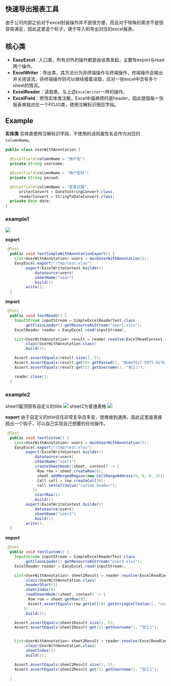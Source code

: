 ## 快速导出报表工具

由于公司内部之前对于excel封装操作并不是很方便，而且对于特殊的需求不是很容易满足，因此这里造个轮子，便于导入和导出对应的excel报表。


## 核心类

- **EasyExcel** : 入口类，所有对外的操作都是由该类发起，主要有export与read两个操作。
- **ExcelWriter**：导出类，其方法分为非终端操作与终端操作，终端操作会输出并关闭该流，非终端操作则可以继续接着读取，应对一张excel中含有多个sheet的情况。
- **ExcelReader**：读取类，与上述`ExcelWriter`一样的操作。
- **ExcelField**：修饰实体类注解，Excel中最麻烦的是header，因此提倡每一张报表单独对应一个POJO类，使用注解标识相应字段。

## Example

**实体类**
实体类使用注解标识字段，不使用的话则属性名会作为对应的`columnName`。
```java
public class UserWithAnnotation {

  @ExcelField(columnName = "用户名")
  private String username;

  @ExcelField(columnName = "用户密码")
  private String passwd;

  @ExcelField(columnName = "登录日期",
      writerConvert = DateToStringConvert.class,
      readerConvert = StringToDateConvert.class)
  private Date date;
}
```

### example1
![](http://oobu4m7ko.bkt.clouddn.com/1530326628.png?imageMogr2/thumbnail/!100p)

**export**
```java
 @Test
  public void testSimpleWithAnnotationExport() {
    List<UserWithAnnotation> users = mockUserWithAnnotation(5);
    EasyExcel.export("/tmp/test.xlsx")
        .export(ExcelWriteContext.builder()
            .datasource(users)
            .sheetName("user")
            .build())
        .write();
  }
```
**import**
```java
 @Test
  public void testRead2() {
    InputStream inputStream = SimpleExcelReaderTest.class
        .getClassLoader().getResourceAsStream("user2.xlsx");
    ExcelReader reader = EasyExcel.read(inputStream);

    List<UserWithAnnotation> result = reader.resolve(ExcelReadContext.<UserWithAnnotation>builder()
        .clazz(UserWithAnnotation.class)
        .build());

    Assert.assertEquals(result.size(), 5);
    Assert.assertEquals(result.get(0).getPasswd(), "0b6df627-5975-417b-abc9-1f2bad5ca1e2");
    Assert.assertEquals(result.get(1).getUsername(), "张三1");

    reader.close();
  }
```

### example2
sheet1最顶部有自定义的title
![](http://oobu4m7ko.bkt.clouddn.com/1530326869.png?imageMogr2/thumbnail/!100p)
sheet2为普通表格
![](http://oobu4m7ko.bkt.clouddn.com/1530326912.png?imageMogr2/thumbnail/!100p)

**export**
由于自定义的title往往非常复杂且多变，很难做到通用，因此这里是直接抛出一个钩子，可以自己实现自己想要的任何操作。
```java
 @Test
  public void testCustom() {
    List<UserWithAnnotation> users = mockUserWithAnnotation(5);
    EasyExcel.export("/tmp/test.xlsx")
        .export(ExcelWriteContext.builder()
            .datasource(users)
            .sheetName("user1")
            .createSheetHook((sheet, context) -> {
              Row row = sheet.createRow(0);
              sheet.addMergedRegion(new CellRangeAddress(0, 0, 0, 2));
              Cell cell = row.createCell(0);
              cell.setCellValue("custom header");
            })
            .startRow(1)
            .build())
        .export(ExcelWriteContext.builder()
            .datasource(users)
            .sheetName("user2")
            .build())
        .write();
  }
```

**import**
```java
 @Test
  public void testCustom() {
    InputStream inputStream = SimpleExcelReaderTest.class
        .getClassLoader().getResourceAsStream("user3.xlsx");
    ExcelReader reader = EasyExcel.read(inputStream);

    List<UserWithAnnotation> sheet1Result = reader.resolve(ExcelReadContext.<UserWithAnnotation>builder()
        .clazz(UserWithAnnotation.class)
        .headerStart(1)
        .sheetIndex(0)
        .readSheetHook((sheet, context) -> {
          Row row = sheet.getRow(0);
          Assert.assertEquals(row.getCell(0).getStringCellValue(), "custom header");
        })
        .build());

    Assert.assertEquals(sheet1Result.size(), 5);
    Assert.assertEquals(sheet1Result.get(1).getUsername(), "张三1");


    List<UserWithAnnotation> sheet2Result = reader.resolve(ExcelReadContext.<UserWithAnnotation>builder()
        .clazz(UserWithAnnotation.class)
        .sheetIndex(1)
        .build());

    Assert.assertEquals(sheet2Result.size(), 5);
    Assert.assertEquals(sheet2Result.get(1).getUsername(), "张三1");

  }
```